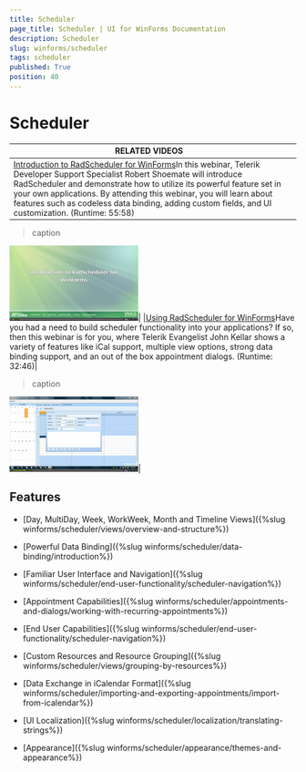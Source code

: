 ```yaml
---
title: Scheduler
page_title: Scheduler | UI for WinForms Documentation
description: Scheduler
slug: winforms/scheduler
tags: scheduler
published: True
position: 40
---
```


# Scheduler




| RELATED VIDEOS |  |
| ------ | ------ |
|[Introduction to RadScheduler for WinForms](http://tv.telerik.com/winforms/radscheduler/introduction-radscheduler-winforms)In this webinar, Telerik Developer Support Specialist Robert Shoemate will introduce RadScheduler and demonstrate how to utilize its powerful feature set in your own applications. By attending this webinar, you will learn about features such as codeless data binding, adding custom fields, and UI customization. (Runtime: 55:58)|
>caption 

![scheduler-data-binding-codeless-data-binding 002](images/scheduler-data-binding-codeless-data-binding002.png)|
|[Using RadScheduler for WinForms](http://tv.telerik.com/winforms/radscheduler/scheduler)Have you had a need to build scheduler functionality into your applications? If so, then this webinar is for you, where Telerik Evangelist John Kellar shows a variety of features like iCal support, multiple view options, strong data binding support, and an out of the box appointment dialogs. (Runtime: 32:46)|
>caption 

![scheduler-introduction 001](images/scheduler-introduction001.png)|

## Features

* [Day, MultiDay, Week, WorkWeek, Month and Timeline Views]({%slug winforms/scheduler/views/overview-and-structure%})

* [Powerful Data Binding]({%slug winforms/scheduler/data-binding/introduction%})

* [Familiar User Interface and Navigation]({%slug winforms/scheduler/end-user-functionality/scheduler-navigation%})

* [Appointment Capabilities]({%slug winforms/scheduler/appointments-and-dialogs/working-with-recurring-appointments%})

* [End User Capabilities]({%slug winforms/scheduler/end-user-functionality/scheduler-navigation%})

* [Custom Resources and Resource Grouping]({%slug winforms/scheduler/views/grouping-by-resources%})

* [Data Exchange in iCalendar Format]({%slug winforms/scheduler/importing-and-exporting-appointments/import-from-icalendar%})

* [UI Localization]({%slug winforms/scheduler/localization/translating-strings%})

* [Appearance]({%slug winforms/scheduler/appearance/themes-and-appearance%})
